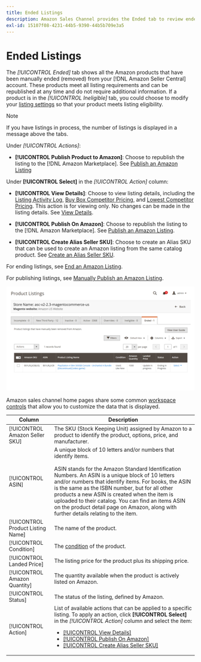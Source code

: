 ```yaml
---
title: Ended Listings
description: Amazon Sales Channel provides the Ended tab to review ended Amazon Marketplace listings, which can be republished when you choose.
exl-id: 15107f08-4231-44b5-9390-44b5b709e3a5
---
```

# Ended Listings

The _[!UICONTROL Ended]_ tab shows all the Amazon products that have been manually ended (removed) from your [!DNL Amazon Seller Central] account. These products meet all listing requirements and can be republished at any time and do not require additional information. If a product is in the _[!UICONTROL Ineligible]_ tab, you could choose to modify your [listing settings](./listing-settings.md) so that your product meets listing eligibility.

>[!NOTE]
>
>If you have listings in process, the number of listings is displayed in a message above the tabs.

Under _[!UICONTROL Actions]_:

- **[!UICONTROL Publish Product to Amazon]**: Choose to republish the listing to the [!DNL Amazon Marketplace]. See [Publish an Amazon Listing](./publish-listings-manually.md)

Under **[!UICONTROL Select]** in the _[!UICONTROL Action]_ column:

- **[!UICONTROL View Details]**: Choose to view listing details, including the [Listing Activity Log](./product-listing-details.md#listing-activity-log), [Buy Box Competitor Pricing](./product-listing-details.md#buy-box-competitor-pricing), and [Lowest Competitor Pricing](./product-listing-details.md#lowest-competitor-pricing). This action is for viewing only. No changes can be made in the listing details. See [View Details](./product-listing-details.md).

- **[!UICONTROL Publish On Amazon]**: Choose to republish the listing to the [!DNL Amazon Marketplace]. See [Publish an Amazon Listing](./publish-listings-manually.md).

- **[!UICONTROL Create Alias Seller SKU]**: Choose to create an Alias SKU that can be used to create an Amazon listing from the same catalog product. See [Create an Alias Seller SKU](./create-alias-seller-sku.md).

For ending listings, see [End an Amazon Listing](./end-listings-manually.md).

For publishing listings, see [Manually Publish an Amazon Listing](./publish-listings-manually.md).

![Ended Amazon listings](assets/amazon-ended-listings.png)

Amazon sales channel home pages share some common [workspace controls](./workspace-controls.md) that allow you to customize the data that is displayed.

|Column|Description|
|--- |--- |
|[!UICONTROL Amazon Seller SKU]|The SKU (Stock Keeping Unit) assigned by Amazon to a product to identify the product, options, price, and manufacturer.|
|[!UICONTROL ASIN]|A unique block of 10 letters and/or numbers that identify items.<br><br>ASIN stands for the Amazon Standard Identification Numbers. An ASIN is a unique block of 10 letters and/or numbers that identify items. For books, the ASIN is the same as the ISBN number, but for all other products a new ASIN is created when the item is uploaded to their catalog. You can find an items ASIN on the product detail page on Amazon, along with further details relating to the item.|
|[!UICONTROL Product Listing Name]|The name of the product.|
|[!UICONTROL Condition]|The [condition](./product-listing-condition.md) of the product.|
|[!UICONTROL Landed Price]|The listing price for the product plus its shipping price.|
|[!UICONTROL Amazon Quantity]|The quantity available when the product is actively listed on Amazon.|
|[!UICONTROL Status]|The status of the listing, defined by Amazon.|
|[!UICONTROL Action]|List of available actions that can be applied to a specific listing. To apply an action, click **[!UICONTROL Select]** in the _[!UICONTROL Action]_ column and select the item:<ul><li>[[!UICONTROL View Details]](./product-listing-details.md)</li><li>[[!UICONTROL Publish On Amazon]](./publish-listings-manually.md)</li><li>[[!UICONTROL Create Alias Seller SKU]](./create-alias-seller-sku.md#region-specific)</li></ul>|
